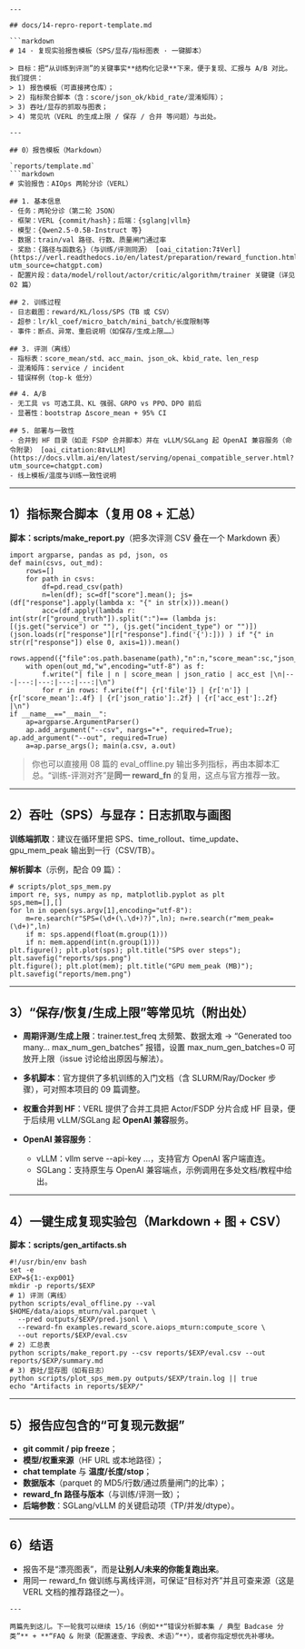 

```
---

## docs/14-repro-report-template.md

```markdown
# 14 · 复现实验报告模板（SPS/显存/指标图表 · 一键脚本）

> 目标：把“从训练到评测”的关键事实**结构化记录**下来，便于复现、汇报与 A/B 对比。我们提供：
> 1) 报告模板（可直接拷仓库）；
> 2) 指标聚合脚本（含：score/json_ok/kbid_rate/混淆矩阵）；
> 3) 吞吐/显存的抓取与图表；
> 4) 常见坑（VERL 的生成上限 / 保存 / 合并 等问题）与出处。

---

## 0）报告模板（Markdown）

`reports/template.md`
```markdown
# 实验报告：AIOps 两轮分诊（VERL）

## 1. 基本信息
- 任务：两轮分诊（第二轮 JSON）
- 框架：VERL {commit/hash}；后端：{sglang|vllm}
- 模型：{Qwen2.5-0.5B-Instruct 等}
- 数据：train/val 路径、行数、质量闸门通过率
- 奖励：{路径与函数名}（与训练/评测同源） [oai_citation:7‡Verl](https://verl.readthedocs.io/en/latest/preparation/reward_function.html?utm_source=chatgpt.com)
- 配置片段：data/model/rollout/actor/critic/algorithm/trainer 关键键（详见 02 篇）

## 2. 训练过程
- 日志截图：reward/KL/loss/SPS（TB 或 CSV）
- 超参：lr/kl_coef/micro_batch/mini_batch/长度限制等
- 事件：断点、异常、重启说明（如保存/生成上限……）

## 3. 评测（离线）
- 指标表：score_mean/std、acc_main、json_ok、kbid_rate、len_resp
- 混淆矩阵：service / incident
- 错误样例（top-k 低分）

## 4. A/B
- 无工具 vs 可选工具、KL 强弱、GRPO vs PPO、DPO 前后
- 显著性：bootstrap Δscore_mean + 95% CI

## 5. 部署与一致性
- 合并到 HF 目录（如走 FSDP 合并脚本）并在 vLLM/SGLang 起 OpenAI 兼容服务（命令附录） [oai_citation:8‡vLLM](https://docs.vllm.ai/en/latest/serving/openai_compatible_server.html?utm_source=chatgpt.com)
- 线上模板/温度与训练一致性说明
```



------





## **1）指标聚合脚本（复用 08 + 汇总）**





**脚本：scripts/make_report.py**（把多次评测 CSV 叠在一个 Markdown 表）

```
import argparse, pandas as pd, json, os
def main(csvs, out_md):
    rows=[]
    for path in csvs:
        df=pd.read_csv(path)
        n=len(df); sc=df["score"].mean(); js=(df["response"].apply(lambda x: "{" in str(x))).mean()
        acc=(df.apply(lambda r: int(str(r["ground_truth"]).split(":")== (lambda js: [(js.get("service") or ""), (js.get("incident_type") or "")])(json.loads(r["response"][r["response"].find('{'):])) ) if "{" in str(r["response"]) else 0, axis=1)).mean()
        rows.append({"file":os.path.basename(path),"n":n,"score_mean":sc,"json_ratio":js,"acc_est":acc})
    with open(out_md,"w",encoding="utf-8") as f:
        f.write("| file | n | score_mean | json_ratio | acc_est |\n|---|---:|---:|---:|---:|\n")
        for r in rows: f.write(f"| {r['file']} | {r['n']} | {r['score_mean']:.4f} | {r['json_ratio']:.2f} | {r['acc_est']:.2f} |\n")
if __name__=="__main__":
    ap=argparse.ArgumentParser()
    ap.add_argument("--csv", nargs="+", required=True); ap.add_argument("--out", required=True)
    a=ap.parse_args(); main(a.csv, a.out)
```

> 你也可以直接用 08 篇的 eval_offline.py 输出多列指标，再由本脚本汇总。“训练-评测对齐”是**同一 reward_fn** 的复用，这点与官方推荐一致。 



------





## **2）吞吐（SPS）与显存：日志抓取与画图**





**训练端抓取**：建议在循环里把 SPS、time_rollout、time_update、gpu_mem_peak 输出到一行（CSV/TB）。

**解析脚本**（示例，配合 09 篇）：

```
# scripts/plot_sps_mem.py
import re, sys, numpy as np, matplotlib.pyplot as plt
sps,mem=[],[]
for ln in open(sys.argv[1],encoding="utf-8"):
    m=re.search(r"SPS=(\d+(\.\d+)?)",ln); n=re.search(r"mem_peak=(\d+)",ln)
    if m: sps.append(float(m.group(1)))
    if n: mem.append(int(n.group(1)))
plt.figure(); plt.plot(sps); plt.title("SPS over steps"); plt.savefig("reports/sps.png")
plt.figure(); plt.plot(mem); plt.title("GPU mem_peak (MB)"); plt.savefig("reports/mem.png")
```



------





## **3）“保存/恢复/生成上限”等常见坑（附出处）**





- **周期评测/生成上限**：trainer.test_freq 太频繁、数据太难 → “Generated too many… max_num_gen_batches” 报错，设置 max_num_gen_batches=0 可放开上限（issue 讨论给出原因与解法）。 

- **多机脚本**：官方提供了多机训练的入门文档（含 SLURM/Ray/Docker 步骤），可对照本项目的 09 篇调整。 

- **权重合并到 HF**：VERL 提供了合并工具把 Actor/FSDP 分片合成 HF 目录，便于后续用 vLLM/SGLang 起 **OpenAI 兼容**服务。

- **OpenAI 兼容服务**：

  

  - vLLM：vllm serve --api-key ...，支持官方 OpenAI 客户端直连。 
  - SGLang：支持原生与 OpenAI 兼容端点，示例调用在多处文档/教程中给出。 

  





------





## **4）一键生成复现实验包（Markdown + 图 + CSV）**





**脚本：scripts/gen_artifacts.sh**

```
#!/usr/bin/env bash
set -e
EXP=${1:-exp001}
mkdir -p reports/$EXP
# 1) 评测（离线）
python scripts/eval_offline.py --val $HOME/data/aiops_mturn/val.parquet \
  --pred outputs/$EXP/pred.jsonl \
  --reward-fn examples.reward_score.aiops_mturn:compute_score \
  --out reports/$EXP/eval.csv
# 2) 汇总表
python scripts/make_report.py --csv reports/$EXP/eval.csv --out reports/$EXP/summary.md
# 3) 吞吐/显存图（如有日志）
python scripts/plot_sps_mem.py outputs/$EXP/train.log || true
echo "Artifacts in reports/$EXP/"
```



------





## **5）报告应包含的“可复现元数据”**





- **git commit / pip freeze**；
- **模型/权重来源**（HF URL 或本地路径）；
- **chat template** 与 **温度/长度/stop**；
- **数据版本**（parquet 的 MD5/行数/通过质量闸门的比率）；
- **reward_fn 路径与版本**（与训练/评测一致）；
- **后端参数**：SGLang/vLLM 的关键启动项（TP/并发/dtype）。 





------





## **6）结语**





- 报告不是“漂亮图表”，而是**让别人/未来的你能复跑出来**。
- 用同一 reward_fn 做训练与离线评测，可保证“目标对齐”并且可查来源（这是 VERL 文档的推荐路径之一）。 



```
---

两篇先到这儿。下一轮我可以继续 15/16（例如**“错误分析脚本集 / 典型 Badcase 分类”** + **“FAQ & 附录（配置速查、字段表、术语）”**），或者你指定想优先补哪块。
```

